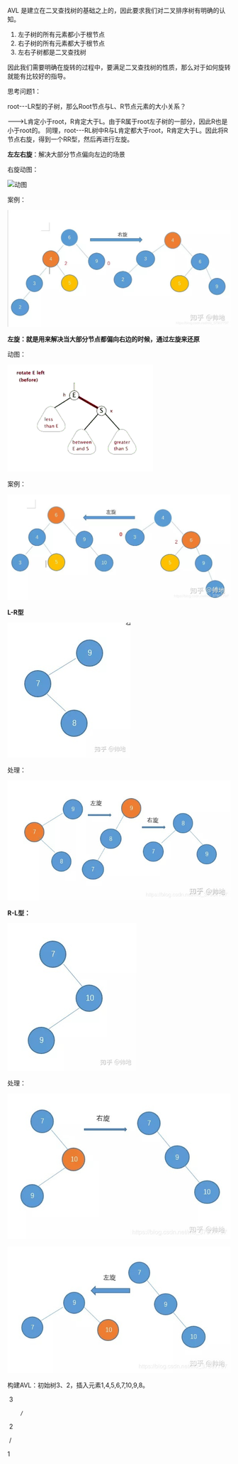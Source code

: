 AVL 是建立在二叉查找树的基础之上的，因此要求我们对二叉排序树有明确的认知。

1. 左子树的所有元素都小于根节点
2. 右子树的所有元素都大于根节点
3. 左右子树都是二叉查找树

因此我们需要明确在旋转的过程中，要满足二叉查找树的性质，那么对于如何旋转就能有比较好的指导。

思考问题1： 

root---LR型的子树，那么Root节点与L、R节点元素的大小关系？

--->L肯定小于root，R肯定大于L。由于R属于root左子树的一部分，因此R也是小于root的。 同理，root---RL树中R与L肯定都大于root，R肯定大于L。因此将R节点右旋，得到一个RR型，然后再进行左旋。



**左左右旋**：解决大部分节点偏向左边的场景

右旋动图：

![动图](https://pic1.zhimg.com/v2-772eb4f59b7f5ba6da045f220a506d04_b.webp)

案例：



![img](image/v2-f446f92fd9191d5dc16a1788071cdaf2_720w.jpg)



**左旋：就是用来解决当大部分节点都偏向右边的时候，通过左旋来还原**

动图：

![动图](image/v2-591b2b8b5dece5da4936d823a07a3f39_b.webp)

案例：

![img](image/v2-6edf6106868eedb2ffc5860b0f2c0114_720w.jpg)





**L-R型**

![img](image/v2-b493cabd5a303d87f63c44733d796a59_720w.jpg)

处理：

![img](image/v2-d7825442e9d20fae4ecd5c25466ef295_720w.jpg)





**R-L型：**

![img](image/v2-58e020935e34ab85a08c696ad7333d33_720w.jpg)

处理：

![img](image/v2-a4b9208580b5af12839905912d8d3d0f_720w.jpg)

![img](image/v2-7bdd038d136440c38b1743d46b544484_720w.jpg)



构建AVL：初始树3、2，插入元素1,4,5,6,7,10,9,8。



​     		3 

   		/      

​		2   

​	/           

1



















